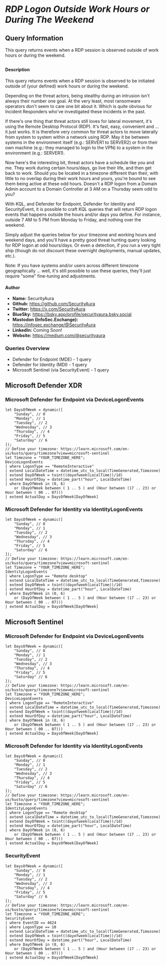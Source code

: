# *RDP Logon Outside Work Hours or During The Weekend*

## Query Information

This query returns events when a RDP session is observed outside of work hours or during the weekend.

##

#### Description

This query returns events when a RDP session is observed to be initiated outside of (your defined) work hours or during the weekend.

Depending on the threat actors, being stealthy during an intrusion isn't always their number one goal. At the very least, most ransomware operators don't seem to care one bit about it. Which is quite obvious for Incident Responders who've investigated these incidents in the past.

If there's one thing that threat actors still loves for lateral movement, it's using the Remote Desktop Protocol (RDP). It's fast, easy, convenient and ... it just works. It is therefore very common for threat actors to move laterally from system to system within a network using RDP. May it be between systems in the environment itself (e.g.: SERVER1 to SERVER2) or from their own machine (e.g.: they managed to login to the VPN) to a system in the environment (e.g.: SERVER1).

Now here's the interesting bit, threat actors have a schedule like you and me. They work during certain hours/days, go live their life, and then get back to work. Should you be located in a timezone different than their, with little to no overlap during their work hours and yours, you're bound to see them being active at these odd hours. Doesn't a RDP logon from a Domain Admin account to a Domain Controller at 3 AM on a Thursday seem odd to you?

With KQL, and Defender for Endpoint, Defender for Identity and SecurityEvent, it is possible to craft KQL queries that will return RDP logon events that happens outside the hours and/or days you define. For instance, outside 7 AM to 5 PM from Monday to Friday, and nothing over the weekend.

Simply adjust the queries below for your timezone and working hours and weekend days, and you'll have a pretty good threat hunting query looking for RDP logon at odd hours/days. Or even a detection, if you run a very tight ship (though do not discount these overnight deployments, manual updates, etc.).

Note: If you have systems and/or users across different timezone geographically ... well, it's still possible to use these queries, they'll just require "some" fine-tuning and adjustments.

#### Author <Optional>
- **Name:** SecurityAura
- **Github:** https://github.com/SecurityAura
- **Twitter:** https://x.com/SecurityAura
- **BlueSky:** https://bsky.app/profile/securityaura.bsky.social
- **Mastodon (InfoSec.Exchange):** https://infosec.exchange/@SecurityAura
- **LinkedIn:** Coming Soon!
- **Website:** https://medium.com/@securityaura

### Queries Overview ###

- Defender for Endpoint (MDE) - 1 query
- Defender for Identity (MDI) - 1 query
- Microsoft Sentinel (via SecurityEvent) - 1 query

## Microsoft Defender XDR ##
### Microsoft Defender for Endpoint via DeviceLogonEvents ###
```KQL
let DaysOfWeek = dynamic([
    "Sunday", // 0
    "Monday", // 1
    "Tuesday", // 2
    "Wednesday", // 3
    "Thursday", // 4
    "Friday", // 5
    "Saturday" // 6
]);
// Define your timezone: https://learn.microsoft.com/en-us/kusto/query/timezone?view=microsoft-sentinel
let Timezone = "YOUR_TIMEZONE_HERE";
DeviceLogonEvents
| where LogonType == "RemoteInteractive"
| extend LocalDateTime = datetime_utc_to_local(TimeGenerated,Timezone)
| extend DayOfWeek = toint((dayofweek(LocalTime))/1d)
| extend HourOfDay = datetime_part("hour", LocalDateTime)
| where DayOfWeek in (0, 6)
    or (DayOfWeek between ( 1 .. 5 ) and (Hour between (17 .. 23) or Hour between ( 00 .. 07)))
| extend ActualDay = DaysOfWeek[DayOfWeek]
```
### Microsoft Defender for Identity via IdentityLogonEvents ###
```KQL
let DaysOfWeek = dynamic([
    "Sunday", // 0
    "Monday", // 1
    "Tuesday", // 2
    "Wednesday", // 3
    "Thursday", // 4
    "Friday", // 5
    "Saturday" // 6
]);
// Define your timezone: https://learn.microsoft.com/en-us/kusto/query/timezone?view=microsoft-sentinel
let Timezone = "YOUR_TIMEZONE_HERE";
IdentityLogonEvents
| where LogonType == "Remote desktop"
| extend LocalDateTime = datetime_utc_to_local(TimeGenerated,Timezone)
| extend DayOfWeek = toint((dayofweek(LocalTime))/1d)
| extend HourOfDay = datetime_part("hour", LocalDateTime)
| where DayOfWeek in (0, 6)
    or (DayOfWeek between ( 1 .. 5 ) and (Hour between (17 .. 23) or Hour between ( 00 .. 07)))
| extend ActualDay = DaysOfWeek[DayOfWeek]
```
## Microsoft Sentinel ##
### Microsoft Defender for Endpoint via DeviceLogonEvents ###
```KQL
let DaysOfWeek = dynamic([
    "Sunday", // 0
    "Monday", // 1
    "Tuesday", // 2
    "Wednesday", // 3
    "Thursday", // 4
    "Friday", // 5
    "Saturday" // 6
]);
// Define your timezone: https://learn.microsoft.com/en-us/kusto/query/timezone?view=microsoft-sentinel
let Timezone = "YOUR_TIMEZONE_HERE";
DeviceLogonEvents
| where LogonType == "RemoteInteractive"
| extend LocalDateTime = datetime_utc_to_local(TimeGenerated,Timezone)
| extend DayOfWeek = toint((dayofweek(LocalTime))/1d)
| extend HourOfDay = datetime_part("hour", LocalDateTime)
| where DayOfWeek in (0, 6)
    or (DayOfWeek between ( 1 .. 5 ) and (Hour between (17 .. 23) or Hour between ( 00 .. 07)))
| extend ActualDay = DaysOfWeek[DayOfWeek]
```
### Microsoft Defender for Identity via IdentityLogonEvents ###
```KQL
let DaysOfWeek = dynamic([
    "Sunday", // 0
    "Monday", // 1
    "Tuesday", // 2
    "Wednesday", // 3
    "Thursday", // 4
    "Friday", // 5
    "Saturday" // 6
]);
// Define your timezone: https://learn.microsoft.com/en-us/kusto/query/timezone?view=microsoft-sentinel
let Timezone = "YOUR_TIMEZONE_HERE";
IdentityLogonEvents
| where LogonType == "Remote desktop"
| extend LocalDateTime = datetime_utc_to_local(TimeGenerated,Timezone)
| extend DayOfWeek = toint((dayofweek(LocalTime))/1d)
| extend HourOfDay = datetime_part("hour", LocalDateTime)
| where DayOfWeek in (0, 6)
    or (DayOfWeek between ( 1 .. 5 ) and (Hour between (17 .. 23) or Hour between ( 00 .. 07)))
| extend ActualDay = DaysOfWeek[DayOfWeek]
```
### SecurityEvent ###
```KQL
let DaysOfWeek = dynamic([
    "Sunday", // 0
    "Monday", // 1
    "Tuesday", // 2
    "Wednesday", // 3
    "Thursday", // 4
    "Friday", // 5
    "Saturday" // 6
]);
// Define your timezone: https://learn.microsoft.com/en-us/kusto/query/timezone?view=microsoft-sentinel
let Timezone = "YOUR_TIMEZONE_HERE";
SecurityEvent
| where EventID == 4624
| where LogonType == 10
| extend LocalDateTime = datetime_utc_to_local(TimeGenerated,Timezone)
| extend DayOfWeek = toint((dayofweek(LocalTime))/1d)
| extend HourOfDay = datetime_part("hour", LocalDateTime)
| where DayOfWeek in (0, 6)
    or (DayOfWeek between ( 1 .. 5 ) and (Hour between (17 .. 23) or Hour between ( 00 .. 07)))
| extend ActualDay = DaysOfWeek[DayOfWeek]
```
